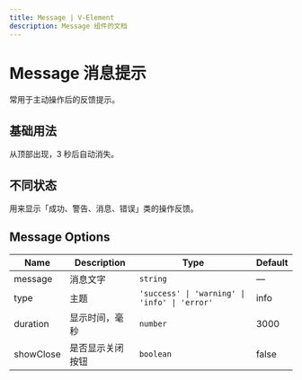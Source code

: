 ```yaml
---
title: Message | V-Element
description: Message 组件的文档
---
```


# Message 消息提示

常用于主动操作后的反馈提示。

## 基础用法

从顶部出现，3 秒后自动消失。

<preview path="../demo/Message/Basic.vue" title="基础用法" description="Message 组件的基础用法"></preview>

## 不同状态

用来显示「成功、警告、消息、错误」类的操作反馈。

<preview path="../demo/Message/Types.vue" title="不同状态" description="不同状态的消息提示"></preview>

## Message Options

| Name | Description | Type | Default |
|------|-------------|------|---------|
| message | 消息文字 | `string` | — |
| type | 主题 | `'success' \| 'warning' \| 'info' \| 'error'` | info |
| duration | 显示时间，毫秒 | `number` | 3000 |
| showClose | 是否显示关闭按钮 | `boolean` | false | 